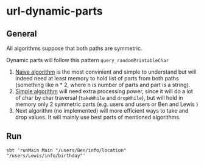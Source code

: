 # url-dynamic-parts

## General
All algorithms suppose that both paths are symmetric.

Dynamic parts will follow this pattern `query_randomPrintableChar`

1. [Naive algorithm](https://github.com/ysusuk/url-dynamic-parts/blob/master/src/main/scala/App.scala#L15-L27) is the most convinient and simple to understand but will indeed need at least memory to hold list of parts from both paths (something like n * 2, where n is number of parts and part is a string).
1. [Simple algorithm](https://github.com/ysusuk/url-dynamic-parts/blob/master/src/main/scala/App.scala#L29-L51) will need extra processing power, since it will do a lot of char by char traversal (`takeWhile` and `dropWhile`), but will hold in memory only 2 symmetric parts (e.g. users and users or Ben and Lewis )
1. Next algorithm (no implemented) will more efficient ways to take and drop values. It will mainly use best parts of mentioned algorithms.

## Run
```shell
sbt 'runMain Main "/users/Ben/info/location" "/users/Lewis/info/birthday"'
```